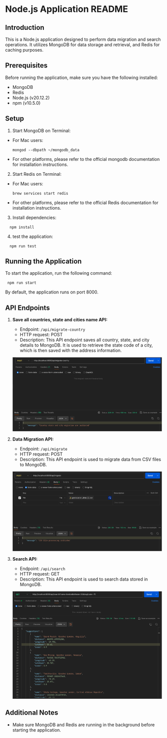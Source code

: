 # Node.js Application README

## Introduction
This is a Node.js application designed to perform data migration and search operations. It utilizes MongoDB for data storage and retrieval, and Redis for caching purposes.

## Prerequisites
Before running the application, make sure you have the following installed:
- MongoDB
- Redis
- Node.js (v20.12.2)
- npm (v10.5.0)

## Setup
1. Start MongoDB on Terminal:
- For Mac users:
  ```
  mongod --dbpath ~/mongodb_data
  ```
- For other platforms, please refer to the official mongodb documentation for installation instructions.

2. Start Redis on Terminal:
- For Mac users:
  ```
  brew services start redis
  ```
- For other platforms, please refer to the official Redis documentation for installation instructions.

3. Install dependencies:
```
  npm install
  ```

4. test the application:
```
  npm run test
  ```


## Running the Application
To start the application, run the following command:
 ```
  npm run start
  ```


By default, the application runs on port 8000.

## API Endpoints

1. **Save all countries, state and cities name API:**
   - Endpoint: `/api/migrate-country`
   - HTTP request: POST
   - Description: This API endpoint saves all country, state, and city details to MongoDB. It is used to retrieve the state code of a city, which is then saved with the address information.

   ![alt text](docs/migrate-country.png)
   
2. **Data Migration API:**
   - Endpoint: `/api/migrate`
   - HTTP request: POST
   - Description: This API endpoint is used to migrate data from CSV files to MongoDB.

   ![alt text](docs/migrate.png)

3. **Search API:**
   - Endpoint: `/api/search`
   - HTTP request: GET
   - Description: This API endpoint is used to search data stored in MongoDB.

   ![alt text](docs/search.png)

## Additional Notes
- Make sure MongoDB and Redis are running in the background before starting the application.
